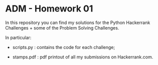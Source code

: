 # ADM - Homework 01

In this repository you can find my solutions for the Python Hackerrank Challenges + some of the Problem Solving Challenges.

In particular:

- scripts.py : contains the code for each challenge;

- stamps.pdf : pdf printout of all my submissions on Hackerrank.com.
